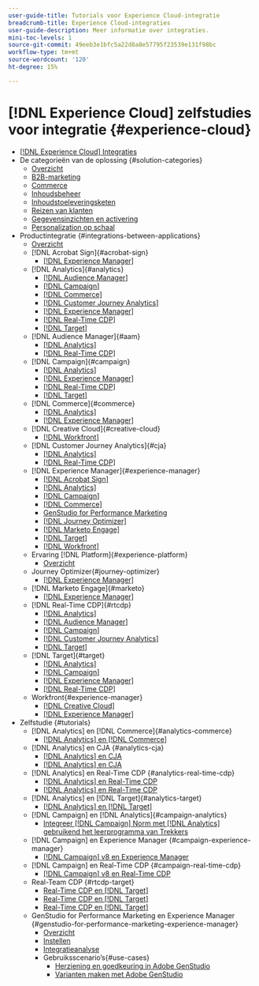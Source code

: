 ```yaml
---
user-guide-title: Tutorials voor Experience Cloud-integratie
breadcrumb-title: Experience Cloud-integraties
user-guide-description: Meer informatie over integraties.
mini-toc-levels: 1
source-git-commit: 49eeb3e1bfc5a22d8a8e57795f23539e131f98bc
workflow-type: tm+mt
source-wordcount: '120'
ht-degree: 15%

---
```



# [!DNL Experience Cloud] zelfstudies voor integratie {#experience-cloud}

+ [[!DNL Experience Cloud] Integraties](./overview.md)
+ De categorieën van de oplossing {#solution-categories}
   + [Overzicht](./solution-categories/overview.md)
   + [B2B-marketing](./solution-categories/b2b.md)
   + [Commerce](./solution-categories/commerce.md)
   + [Inhoudsbeheer](./solution-categories/content-management.md)
   + [Inhoudstoeleveringsketen](./solution-categories/content-supply-chain.md)
   + [Reizen van klanten](./solution-categories/customer-journeys.md)
   + [Gegevensinzichten en activering](./solution-categories/data-insights.md)
   + [Personalization op schaal](./solution-categories/personalization.md)
+ Productintegratie {#integrations-between-applications}
   + [Overzicht](./integrations-between-applications/overview.md)
   + [!DNL Acrobat Sign]{#acrobat-sign}
      + [[!DNL Experience Manager]](./integrations-between-applications/acrobat-sign/acrobat-sign-experience-manager.md)
   + [!DNL Analytics]{#analytics}
      + [[!DNL Audience Manager]](./integrations-between-applications/analytics/analytics-aam.md)
      + [[!DNL Campaign]](./integrations-between-applications/analytics/analytics-campaign.md)
      + [[!DNL Commerce]](./integrations-between-applications/analytics/analytics-commerce.md)
      + [[!DNL Customer Journey Analytics]](./integrations-between-applications/analytics/analytics-customer-journey-analytics.md)
      + [[!DNL Experience Manager]](./integrations-between-applications/analytics/analytics-experience-manager.md)
      + [[!DNL Real-Time CDP]](./integrations-between-applications/analytics/analytics-rtcdp.md)
      + [[!DNL Target]](./integrations-between-applications/analytics/analytics-target.md)
   + [!DNL Audience Manager]{#aam}
      + [[!DNL Analytics]](./integrations-between-applications/aam/aam-analytics.md)
      + [[!DNL Real-Time CDP]](./integrations-between-applications/aam/aam-rtcdp.md)
   + [!DNL Campaign]{#campaign}
      + [[!DNL Analytics]](./integrations-between-applications/campaign/campaign-analytics.md)
      + [[!DNL Experience Manager]](./integrations-between-applications/campaign/campaign-experience-manager.md)
      + [[!DNL Real-Time CDP]](./integrations-between-applications/campaign/campaign-rtcdp.md)
      + [[!DNL Target]](./integrations-between-applications/campaign/campaign-target.md)
   + [!DNL Commerce]{#commerce}
      + [[!DNL Analytics]](./integrations-between-applications/commerce/commerce-analytics.md)
      + [[!DNL Experience Manager]](./integrations-between-applications/commerce/commerce-experience-manager.md)
   + [!DNL Creative Cloud]{#creative-cloud}
      + [[!DNL Workfront]](./integrations-between-applications/creative-cloud/creative-cloud-workfront.md)
   + [!DNL Customer Journey Analytics]{#cja}
      + [[!DNL Analytics]](./integrations-between-applications/cja/customer-journey-analytics-analytics.md)
      + [[!DNL Real-Time CDP]](./integrations-between-applications/cja/cja-rtcdp.md)
   + [!DNL Experience Manager]{#experience-manager}
      + [[!DNL Acrobat Sign]](./integrations-between-applications/experience-manager/experience-manager-acrobat-sign.md)
      + [[!DNL Analytics]](./integrations-between-applications/experience-manager/experience-manager-analytics.md)
      + [[!DNL Campaign]](./integrations-between-applications/experience-manager/experience-manager-campaign.md)
      + [[!DNL Commerce]](./integrations-between-applications/experience-manager/experience-manager-commerce.md)
      + [GenStudio for Performance Marketing](./integrations-between-applications/experience-manager/experience-manager-genstudio-for-performance-marketing.md)
      + [[!DNL Journey Optimizer]](./integrations-between-applications/experience-manager/experience-manager-journey-optimizer.md)
      + [[!DNL Marketo Engage]](./integrations-between-applications/experience-manager/experience-manager-marketo.md)
      + [[!DNL Target]](./integrations-between-applications/experience-manager/experience-manager-target.md)
      + [[!DNL Workfront]](./integrations-between-applications/experience-manager/experience-manager-workfront.md)
   + Ervaring [!DNL Platform]{#experience-platform}
      + [Overzicht](./integrations-between-applications/experience-platform/platform.md)
   + Journey Optimizer{#journey-optimizer}
      + [[!DNL Experience Manager]](./integrations-between-applications/journey-optimizer/journey-optimizer-experience-manager.md)
   + [!DNL Marketo Engage]{#marketo}
      + [[!DNL Experience Manager]](./integrations-between-applications/marketo/marketo-experience-manager.md)
   + [!DNL Real-Time CDP]{#rtcdp}
      + [[!DNL Analytics]](./integrations-between-applications/rtcdp/rtcdp-analytics.md)
      + [[!DNL Audience Manager]](./integrations-between-applications/rtcdp/rtcdp-aam.md)
      + [[!DNL Campaign]](./integrations-between-applications/rtcdp/rtcdp-campaign.md)
      + [[!DNL Customer Journey Analytics]](./integrations-between-applications/rtcdp/rtcdp-cja.md)
      + [[!DNL Target]](./integrations-between-applications/rtcdp/rtcdp-target.md)
   + [!DNL Target]{#target}
      + [[!DNL Analytics]](./integrations-between-applications/target/target-analytics.md)
      + [[!DNL Campaign]](./integrations-between-applications/target/target-campaign.md)
      + [[!DNL Experience Manager]](./integrations-between-applications/target/target-experience-manager.md)
      + [[!DNL Real-Time CDP]](./integrations-between-applications/target/target-rtcdp.md)
   + Workfront{#experience-manager}
      + [[!DNL Creative Cloud]](./integrations-between-applications/workfront/workfront-creative-cloud.md)
      + [[!DNL Experience Manager]](./integrations-between-applications/workfront/workfront-experience-manager.md)
+ Zelfstudie {#tutorials}
   + [!DNL Analytics] en [!DNL Commerce]{#analytics-commerce}
      + [[!DNL Analytics] en  [!DNL Commerce]](./tutorials/analytics-commerce/analytics-commerce.md)
   + [!DNL Analytics] en CJA {#analytics-cja}
      + [[!DNL Analytics] en CJA](./tutorials/analytics-cja/experience-platform-edge.md)
      + [[!DNL Analytics] en CJA](./tutorials/analytics-cja/experience-platform-source-connector.md)
   + [!DNL Analytics] en Real-Time CDP {#analytics-real-time-cdp}
      + [[!DNL Analytics] en Real-Time CDP](./tutorials/analytics-rtcdp/experience-platform-edge.md)
      + [[!DNL Analytics] en Real-Time CDP](./tutorials/analytics-rtcdp/experience-platform-source-connector.md)
   + [!DNL Analytics] en [!DNL Target]{#analytics-target}
      + [[!DNL Analytics] en  [!DNL Target]](./tutorials/analytics-target/analytics-target.md)
   + [!DNL Campaign] en [!DNL Analytics]{#campaign-analytics}
      + [Integreer  [!DNL Campaign]  Norm met  [!DNL Analytics]  gebruikend het leerprogramma van Trekkers](./tutorials/campaign-analytics/campaign-analytics-trigger.md)
   + [!DNL Campaign] en Experience Manager {#campaign-experience-manager}
      + [[!DNL Campaign] v8 en Experience Manager](./tutorials/campaign-aem/campaign-v8-with-experience-manager.md)
   + [!DNL Campaign] en Real-Time CDP {#campaign-real-time-cdp}
      + [[!DNL Campaign] v8 en Real-Time CDP](./tutorials/campaign-rtcdp/campaign-v8-real-time-cdp.md)
   + Real-Team CDP {#rtcdp-target}
      + [Real-Time CDP en  [!DNL Target]](./tutorials/rtcdp-target/web-sdk-and-target-destination.md)
      + [Real-Time CDP en  [!DNL Target]](./tutorials/rtcdp-target/mobile-sdk-and-target-destination.md)
      + [Real-Time CDP en  [!DNL Target]](./tutorials/rtcdp-target/atjs-and-target-destination.md)
   + GenStudio for Performance Marketing en Experience Manager {#genstudio-for-performance-marketing-experience-manager}
      + [Overzicht](./tutorials/aem-genstudio-for-performance-marketing/overview.md)
      + [Instellen](./tutorials/aem-genstudio-for-performance-marketing/setup.md)
      + [Integratieanalyse](./tutorials/aem-genstudio-for-performance-marketing/integration-walkthrough.md)
      + Gebruiksscenario’s{#use-cases}
         + [Herziening en goedkeuring in Adobe GenStudio](./tutorials/aem-genstudio-for-performance-marketing/use-case-1.md)
         + [Varianten maken met Adobe GenStudio](./tutorials/aem-genstudio-for-performance-marketing/use-case-2.md)
